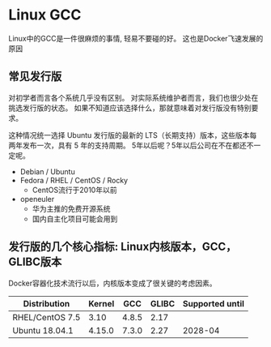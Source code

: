 # Linux GCC

Linux中的GCC是一件很麻烦的事情, 轻易不要碰的好。
这也是Docker飞速发展的原因

## 常见发行版

对初学者而言各个系统几乎没有区别。
对实际系统维护者而言，我们也很少处在挑选发行版的状态。
如果不知道应该选择什么，那就意味着对发行版没有特别要求。

这种情况统一选择 Ubuntu 发行版的最新的 LTS（长期支持）版本，这些版本每两年发布一次，具有 5 年的支持周期。
5年以后呢？5年以后公司在不在都还不一定呢。

- Debian / Ubuntu
- Fedora / RHEL / CentOS / Rocky
  - CentOS流行于2010年以前
- openeuler
  - 华为主推的免费开源系统
  - 国内自主化项目可能会用到
 
    
## 发行版的几个核心指标: Linux内核版本，GCC，GLIBC版本

Docker容器化技术流行以后，内核版本变成了很关键的考虑因素。

| Distribution     | Kernel | GCC   | GLIBC | Supported until |
|------------------|--------|-------|-------|-----------------|
| RHEL/CentOS 7.5  | 3.10   | 4.8.5 | 2.17  |                 |
| Ubuntu 18.04.1   | 4.15.0 | 7.3.0 | 2.27  | 2028-04         |

